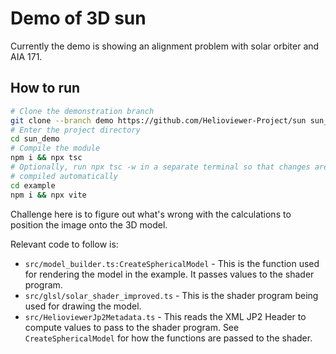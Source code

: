 # Demo of 3D sun

Currently the demo is showing an alignment problem
with solar orbiter and AIA 171.

## How to run

```bash
# Clone the demonstration branch
git clone --branch demo https://github.com/Helioviewer-Project/sun sun_demo
# Enter the project directory
cd sun_demo
# Compile the module
npm i && npx tsc
# Optionally, run npx tsc -w in a separate terminal so that changes are
# compiled automatically
cd example
npm i && npx vite
```

Challenge here is to figure out what's wrong with the
calculations to position the image onto the
3D model.

Relevant code to follow is:
- `src/model_builder.ts:CreateSphericalModel` - This is the function used
   for rendering the model in the example. It passes values to the shader
   program.
- `src/glsl/solar_shader_improved.ts` - This is the shader program being used for drawing
  the model.
- `src/HelioviewerJp2Metadata.ts` - This reads the XML JP2 Header to compute
  values to pass to the shader program. See `CreateSphericalModel` for
  how the functions are passed to the shader.
